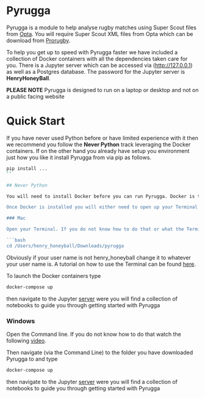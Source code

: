 # Pyrugga

Pyrugga is a module to help analyse rugby matches using Super Scout files from [Opta](https://www.youtube.com/watch?v=AVmqCoF5qeU). You will require Super Scout XML files from Opta which can be download from [Prorugby](https://optaprorugby.com).

To help you get up to speed with Pyrugga faster we have included a collection of Docker containers with all the dependencies taken care for you.  There is a Jupyter server which can be accessed via (http://127.0.0.1) as well as a Postgres database. The password for the Jupyter server is **HenryHoneyBall**.

**PLEASE NOTE** Pyrugga is designed to run on a laptop or desktop and not on a public facing website

# Quick Start

If you have never used Python before or have limited experience with it then we recommend you follow the **Never Python** track leveraging the Docker containers. If on the other hand you already have setup you environment just how you like it install Pyrugga from via pip as follows.

```bash
pip install ...
``

## Never Python

You will need to install Docker before you can run Pyrugga. Docker is tool to build mini virtual machines and can be download for [Mac](https://hub.docker.com/editions/community/docker-ce-desktop-mac) and [Windows](https://hub.docker.com/editions/community/docker-ce-desktop-windows) from Dockers website. It's free.

Once Docker is installed you will either need to open up your Terminal (Mac/Linux) or Command Line (Windows).

### Mac

Open your Terminal. If you do not know how to do that or what the Terminal is watch the follow [video](https://www.youtube.com/watch?v=zw7Nd67_aFw). Then navigate to the director you have downloaded Pyrugga to. For example if you have downloaded Pyrugga to your Downloads folder then you would need to type something like.

```bash
cd /Users/henry_honeyball/Downloads/pyrugga
```

Obviously if your user name is not henry_honeyball change it to whatever your user name is. A tutorial on how to use the Terminal can be found [here](https://www.youtube.com/watch?v=oxuRxtrO2Ag).

To launch the Docker containers type

```bash
docker-compose up
```

then navigate to the Jupyter [server](http://127.0.0.1) were you will find a collection of notebooks to guide you through getting started with Pyrugga

### Windows

Open the Command line. If you do not know how to do that watch the following [video](https://www.youtube.com/watch?v=MBBWVgE0ewk).

Then navigate (via the Command Line) to the folder you have downloaded Pyrugga to and type

```bash
docker-compose up
```

then navigate to the Jupyter [server](http://127.0.0.1) were you will find a collection of notebooks to guide you through getting started with Pyrugga
